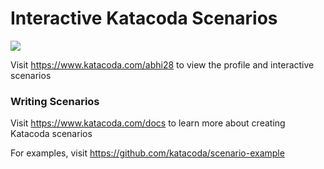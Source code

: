 # Interactive Katacoda Scenarios

[![](http://shields.katacoda.com/katacoda/abhi28/count.svg)](https://www.katacoda.com/abhi28 "Get your profile on Katacoda.com")

Visit https://www.katacoda.com/abhi28 to view the profile and interactive scenarios

### Writing Scenarios
Visit https://www.katacoda.com/docs to learn more about creating Katacoda scenarios

For examples, visit https://github.com/katacoda/scenario-example
